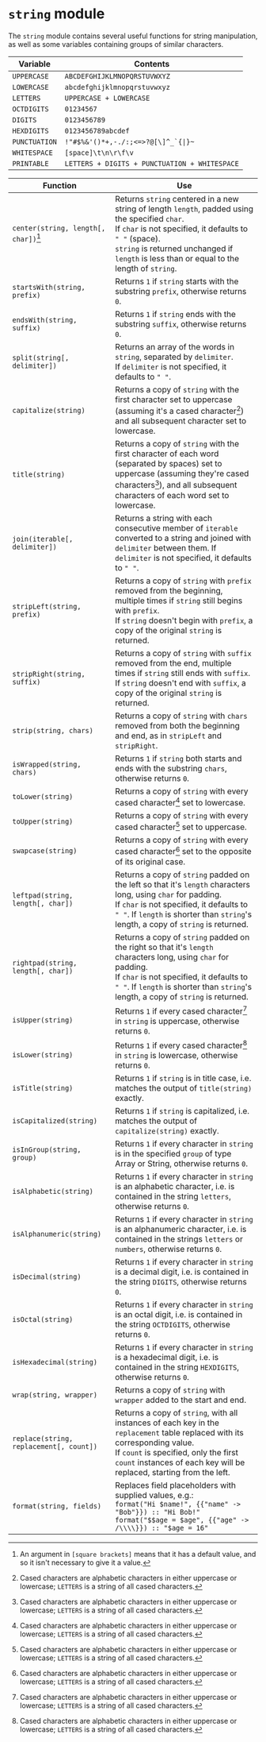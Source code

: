 # `string` module

The `string` module contains several useful functions for string manipulation, as well as some variables containing groups of similar characters.

Variable      | Contents
---           | ---
`UPPERCASE`   | `ABCDEFGHIJKLMNOPQRSTUVWXYZ`
`LOWERCASE`   | `abcdefghijklmnopqrstuvwxyz`
`LETTERS`     | `UPPERCASE + LOWERCASE`
`OCTDIGITS`   | `01234567`
`DIGITS`      | `0123456789`
`HEXDIGITS`   | `0123456789abcdef`
`PUNCTUATION` | ``!"#$%&'()*+,-./:;<=>?@[\]^_`{\|}~``
`WHITESPACE`  | `[space]\t\n\r\f\v`
`PRINTABLE`   | `LETTERS + DIGITS + PUNCTUATION + WHITESPACE`

Function                                                       | Use
---                                                            | ---
`center(string, length[, char])`[^1] | Returns `string` centered in a new string of length `length`, padded using the specified `char`.<br>If `char` is not specified, it defaults to `" "` (space).<br>`string` is returned unchanged if `length` is less than or equal to the length of `string`.
`startsWith(string, prefix)`                                   | Returns `1` if `string` starts with the substring `prefix`, otherwise returns `0`.
`endsWith(string, suffix)`                                     | Returns `1` if `string` ends with the substring `suffix`, otherwise returns `0`.
`split(string[, delimiter])`                                   | Returns an array of the words in `string`, separated by `delimiter`.<br>If `delimiter` is not specified, it defaults to `" "`.
`capitalize(string)`                                           | Returns a copy of `string` with the first character set to uppercase (assuming it's a cased character[^2]) and all subsequent character set to lowercase.
`title(string)`                                                | Returns a copy of `string` with the first character of each word (separated by spaces) set to uppercase (assuming they're cased characters[^2]), and all subsequent characters of each word set to lowercase.
`join(iterable[, delimiter])`                                  | Returns a string with each consecutive member of `iterable` converted to a string and joined with `delimiter` between them. If `delimiter` is not specified, it defaults to `" "`.
`stripLeft(string, prefix)`                                    | Returns a copy of `string` with `prefix` removed from the beginning, multiple times if `string` still begins with `prefix`.<br>If `string` doesn't begin with `prefix`, a copy of the original `string` is returned.
`stripRight(string, suffix)`                                   | Returns a copy of `string` with `suffix` removed from the end, multiple times if `string` still ends with `suffix`.<br>If `string` doesn't end with `suffix`, a copy of the original `string` is returned.
`strip(string, chars)`                                         | Returns a copy of `string` with `chars` removed from both the beginning and end, as in `stripLeft` and `stripRight`.
`isWrapped(string, chars)`                                     | Returns `1` if `string` both starts and ends with the substring `chars`, otherwise returns `0`.
`toLower(string)`                                              | Returns a copy of `string` with every cased character[^2] set to lowercase.
`toUpper(string)`                                              | Returns a copy of `string` with every cased character[^2] set to uppercase.
`swapcase(string)`                                             | Returns a copy of `string` with every cased character[^2] set to the opposite of its original case.
`leftpad(string, length[, char])`                              | Returns a copy of `string` padded on the left so that it's `length` characters long, using `char` for padding.<br>If `char` is not specified, it defaults to `" "`. If `length` is shorter than `string`'s length, a copy of `string` is returned.
`rightpad(string, length[, char])`                             | Returns a copy of `string` padded on the right so that it's `length` characters long, using `char` for padding.<br>If `char` is not specified, it defaults to `" "`. If `length` is shorter than `string`'s length, a copy of `string` is returned.
`isUpper(string)`                                              | Returns `1` if every cased character[^2] in `string` is uppercase, otherwise returns `0`.
`isLower(string)`                                              | Returns `1` if every cased character[^2] in `string` is lowercase, otherwise returns `0`.
`isTitle(string)`                                              | Returns `1` if `string` is in title case, i.e. matches the output of `title(string)` exactly.
`isCapitalized(string)`                                        | Returns `1` if `string` is capitalized, i.e. matches the output of `capitalize(string)` exactly.
`isInGroup(string, group)`                                     | Returns `1` if every character in `string` is in the specified `group` of type Array or String, otherwise returns `0`.
`isAlphabetic(string)`                                         | Returns `1` if every character in `string` is an alphabetic character, i.e. is contained in the string `letters`, otherwise returns `0`.
`isAlphanumeric(string)`                                       | Returns `1` if every character in `string` is an alphanumeric character, i.e. is contained in the strings `letters` or `numbers`, otherwise returns `0`.
`isDecimal(string)`                                            | Returns `1` if every character in `string` is a decimal digit, i.e. is contained in the string `DIGITS`, otherwise returns `0`.
`isOctal(string)`                                              | Returns `1` if every character in `string` is an octal digit, i.e. is contained in the string `OCTDIGITS`, otherwise returns `0`.
`isHexadecimal(string)`                                        | Returns `1` if every character in `string` is a hexadecimal digit, i.e. is contained in the string `HEXDIGITS`, otherwise returns `0`.
`wrap(string, wrapper)`                                        | Returns a copy of `string` with `wrapper` added to the start and end.
`replace(string, replacement[, count])`                        | Returns a copy of `string`, with all instances of each key in the `replacement` table replaced with its corresponding value.<br>If `count` is specified, only the first `count` instances of each key will be replaced, starting from the left.
`format(string, fields)`                                       | Replaces field placeholders with supplied values, e.g.:<br>`format("Hi $name!", {{"name" -> "Bob"}}) :: "Hi Bob!"`<br>`format("$$age = $age", {{"age" -> /\\\\}}) :: "$age = 16"`

[^1]: An argument in `[square brackets]` means that it has a default value, and so it isn't necessary to give it a value.

[^2]: Cased characters are alphabetic characters in either uppercase or lowercase; `LETTERS` is a string of all cased characters.
